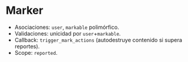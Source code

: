# Marker

- Asociaciones: `user`, `markable` polimórfico.
- Validaciones: unicidad por `user`+`markable`.
- Callback: `trigger_mark_actions` (autodestruye contenido si supera reportes).
- Scope: `reported`.
